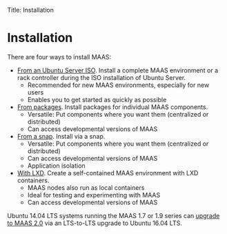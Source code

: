 Title: Installation


# Installation

There are four ways to install MAAS:

- [From an Ubuntu Server ISO][install-from-iso]. Install a complete MAAS
  environment or a rack controller during the ISO installation of Ubuntu
  Server.
    - Recommended for new MAAS environments, especially for new users
    - Enables you to get started as quickly as possible
- [From packages][install-from-packages]. Install packages for individual MAAS
  components.
    - Versatile: Put components where you want them (centralized or distributed)
    - Can access developmental versions of MAAS
- [From a snap][install-from-snap]. Install via a snap.
    - Versatile: Put components where you want them (centralized or distributed)
    - Can access developmental versions of MAAS
    - Application isolation
- [With LXD][install-with-lxd]. Create a self-contained MAAS
  environment with LXD containers.
    - MAAS nodes also run as local containers
    - Ideal for testing and experimenting with MAAS
    - Can access developmental versions of MAAS

Ubuntu 14.04 LTS systems running the MAAS 1.7 or 1.9 series can
[upgrade to MAAS 2.0][upgrade-to-v2] via an LTS-to-LTS upgrade to Ubuntu 16.04
LTS.


<!-- LINKS -->

[install-from-iso]: installconfig-iso-install.md
[install-from-packages]: installconfig-package-install.md
[install-from-snap]: installconfig-snap-install.md
[install-with-lxd]: installconfig-lxd-install.md
[upgrade-to-v2]: installconfig-upgrade-to-2.md
